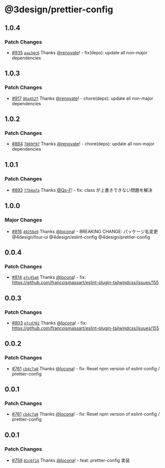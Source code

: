 # @3design/prettier-config

## 1.0.4

### Patch Changes

- [#935](https://github.com/4-design/for-ui/pull/935) [`aaa34c6`](https://github.com/4-design/for-ui/commit/aaa34c66c1ac44d1fcba3347b2d9b46a86af0069) Thanks [@renovate](https://github.com/apps/renovate)! - fix(deps): update all non-major dependencies

## 1.0.3

### Patch Changes

- [#917](https://github.com/4-design/for-ui/pull/917) [`86a452f`](https://github.com/4-design/for-ui/commit/86a452fe38215defc82f00263db0e9c83ef0d75e) Thanks [@renovate](https://github.com/apps/renovate)! - chore(deps): update all non-major dependencies

## 1.0.2

### Patch Changes

- [#884](https://github.com/4-design/for-ui/pull/884) [`7889f97`](https://github.com/4-design/for-ui/commit/7889f97c01a4df82c2f6fd855393277e197422dd) Thanks [@renovate](https://github.com/apps/renovate)! - chore(deps): update all non-major dependencies

## 1.0.1

### Patch Changes

- [#893](https://github.com/4-design/for-ui/pull/893) [`77b4afa`](https://github.com/4-design/for-ui/commit/77b4afafacb7a5c003128e1bfbd2f182697a72b8) Thanks [@Qs-F](https://github.com/Qs-F)! - fix: class が上書きできない問題を解決

## 1.0.0

### Major Changes

- [#816](https://github.com/4-design/for-ui/pull/816) [`49256e9`](https://github.com/4-design/for-ui/commit/49256e932b0c5be205ad584496092eaf24e751a8) Thanks [@locona](https://github.com/locona)! - BREAKING CHANGE: パッケージ名変更 @4design/four-ui @4design/eslint-config @4design/prettier-config

## 0.0.4

### Patch Changes

- [#814](https://github.com/4-design/four-ui/pull/814) [`afc45a6`](https://github.com/4-design/four-ui/commit/afc45a691c3a8ea92fc797335be8895460802f31) Thanks [@locona](https://github.com/locona)! - fix: https://github.com/francoismassart/eslint-plugin-tailwindcss/issues/155

## 0.0.3

### Patch Changes

- [#803](https://github.com/3-shake/3design-ui/pull/803) [`efcd702`](https://github.com/3-shake/3design-ui/commit/efcd702eda9d56b9a796988c7644d1e8f35c14ba) Thanks [@locona](https://github.com/locona)! - fix: https://github.com/francoismassart/eslint-plugin-tailwindcss/isuues/155

## 0.0.2

### Patch Changes

- [#761](https://github.com/3-shake/3design-ui/pull/761) [`cb4c7a0`](https://github.com/3-shake/3design-ui/commit/cb4c7a027e626e9a12f42eba0c6439326e3878fc) Thanks [@locona](https://github.com/locona)! - fix: Reset npm version of eslint-config / prettier-config

## 0.0.1

### Patch Changes

- [#761](https://github.com/3-shake/3design-ui/pull/761) [`cb4c7a0`](https://github.com/3-shake/3design-ui/commit/cb4c7a027e626e9a12f42eba0c6439326e3878fc) Thanks [@locona](https://github.com/locona)! - fix: Reset npm version of eslint-config / prettier-config

## 0.0.1

### Patch Changes

- [#759](https://github.com/3-shake/3design-ui/pull/759) [`01c6f14`](https://github.com/3-shake/3design-ui/commit/01c6f147b8fc8580d8a0c5d08e42a184c587bb60) Thanks [@locona](https://github.com/locona)! - feat: prettier-config 実装
